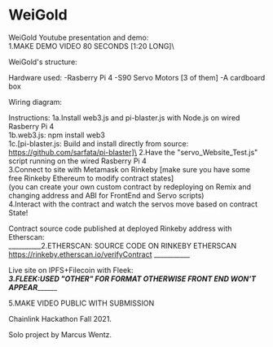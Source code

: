 # WeiGold

WeiGold Youtube presentation and demo:\
1.MAKE DEMO VIDEO 80 SECONDS [1:20 LONG]\ 

WeiGold's structure:\
<INSERT PHOTO FROM GITHUB>

Hardware used:
-Rasberry Pi 4
-S90 Servo Motors [3 of them]
-A cardboard box
  
Wiring diagram: 
<INSERT PHOTO FROM GITHUB>

Instructions:
1a.Install web3.js and pi-blaster.js with Node.js on wired Rasberry Pi 4\
1b.web3.js: npm install web3\
1c.[pi-blaster.js:  Build and install directly from source: https://github.com/sarfata/pi-blaster]\
2.Have the "servo_Website_Test.js" script running on the wired Rasberry Pi 4\
3.Connect to site with Metamask on Rinkeby [make sure you have some free Rinkeby Ethereum to modify contract states]\
(you can create your own custom contract by redeploying on Remix and changing address and ABI for FrontEnd and Servo scripts)\
4.Interact with the contract and watch the servos move based on contract State!
  
Contract source code published at deployed Rinkeby address with Etherscan:\
__________2.ETHERSCAN: SOURCE CODE ON RINKEBY ETHERSCAN https://rinkeby.etherscan.io/verifyContract ___________

Live site on IPFS+Filecoin with Fleek:\
_______3.FLEEK:USED "OTHER" FOR FORMAT OTHERWISE FRONT END WON'T APPEAR_____________

5.MAKE VIDEO PUBLIC WITH SUBMISSION

Chainlink Hackathon Fall 2021.

Solo project by Marcus Wentz.
